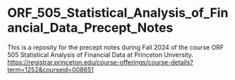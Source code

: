 # ORF_505_Statistical_Analysis_of_Financial_Data_Precept_Notes

This is a reposity for the precept notes during Fall 2024 of the course ORF 505 Statistical Analysis of Financial Data at Princeton Unversity. https://registrar.princeton.edu/course-offerings/course-details?term=1252&courseid=008651
